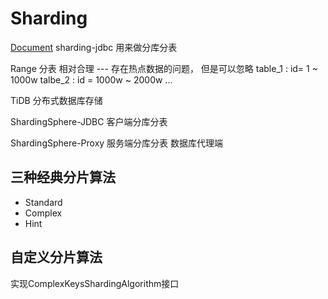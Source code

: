 # Sharding
[Document](https://shardingsphere.apache.org/document/current/cn/features/)
sharding-jdbc 用来做分库分表


Range 分表 相对合理  --- 存在热点数据的问题， 但是可以忽略
table_1 : id= 1 ~ 1000w
talbe_2 : id = 1000w ~ 2000w
...





TiDB 分布式数据库存储



ShardingSphere-JDBC 客户端分库分表


ShardingSphere-Proxy 服务端分库分表
数据库代理端



## 三种经典分片算法
- Standard
- Complex
- Hint


## 自定义分片算法
实现ComplexKeysShardingAlgorithm接口









